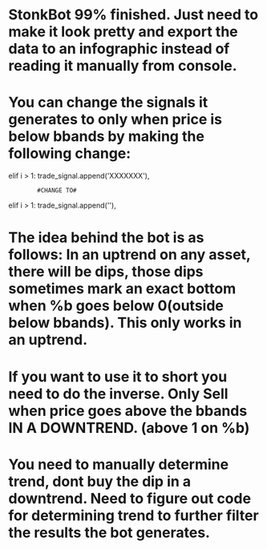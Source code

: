 # StonkBot 99% finished. Just need to make it look pretty and export the data to an infographic instead of reading it manually from console. 
# You can change the signals it generates to only when price is below bbands by making the following change:

elif i > 1:
                trade_signal.append('XXXXXXX'),
                
            #CHANGE TO#
            
elif i > 1:
                trade_signal.append(''),
                
# The idea behind the bot is as follows: In an uptrend on any asset, there will be dips, those dips sometimes mark an exact bottom when %b goes below 0(outside below bbands). This only works in an uptrend. 

# If you want to use it to short you need to do the inverse. Only Sell when price goes above the bbands IN A DOWNTREND. (above 1 on %b)

# You need to manually determine trend, dont buy the dip in a downtrend. Need to figure out code for determining trend to further filter the results the bot generates. 
